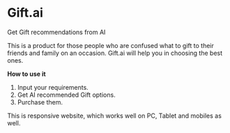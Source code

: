 # Gift.ai
Get Gift recommendations from AI

This is a product for those people who are confused what to gift to their friends and family on an occasion. Gift.ai will help you in choosing the best ones.

**How to use it**
1. Input your requirements.
2. Get AI recommended Gift options.
3. Purchase them.

This is responsive website, which works well on PC, Tablet and mobiles as well.
